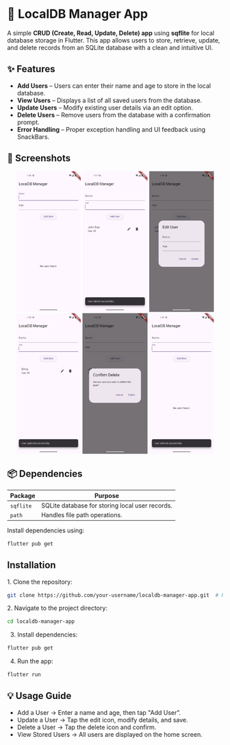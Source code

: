 # 📂 LocalDB Manager App  

A simple **CRUD (Create, Read, Update, Delete) app** using **sqflite** for local database storage in Flutter. This app allows users to store, retrieve, update, and delete records from an SQLite database with a clean and intuitive UI.  


## ✨ Features  

- **Add Users** – Users can enter their name and age to store in the local database.  
- **View Users** – Displays a list of all saved users from the database.  
- **Update Users** – Modify existing user details via an edit option.  
- **Delete Users** – Remove users from the database with a confirmation prompt.  
- **Error Handling** – Proper exception handling and UI feedback using SnackBars.  


## 📸 Screenshots  
<p align="center">
  <img src="./app_screenshots/home_screen.png" alt="Home Screen" width="30%"/>  
  <img src="./app_screenshots/add_user.png" alt="Add User" width="30%"/>  
  <img src="./app_screenshots/edit_user.png" alt="Edit User" width="30%"/>  
  <img src="./app_screenshots/updated_user.png" alt="Edit User" width="30%"/>  
  <img src="./app_screenshots/delete_user.png" alt="Delete User" width="30%"/>  
  <img src="./app_screenshots/users_list.png" alt="User List" width="30%"/>  
</p>



## 📦 Dependencies  

| Package          | Purpose                                         |  
|-----------------|-------------------------------------------------|  
| `sqflite`       | SQLite database for storing local user records. |  
| `path` | Handles file path operations.  |  

Install dependencies using:  
```sh
flutter pub get
```

## Installation

1️. Clone the repository:
```bash
git clone https://github.com/your-username/localdb-manager-app.git  # Replace with your actual repository URL
```

2️. Navigate to the project directory:
```bash
cd localdb-manager-app
```

3. Install dependencies:
```bash
flutter pub get
```

4. Run the app:
```bash
flutter run
```

## 💡 Usage Guide

- Add a User → Enter a name and age, then tap "Add User".
- Update a User → Tap the edit icon, modify details, and save.
- Delete a User → Tap the delete icon and confirm.
- View Stored Users → All users are displayed on the home screen.
